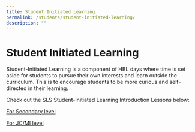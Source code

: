 ```yaml
---
title: Student Initiated Learning
permalink: /students/student-initiated-learning/
description: ""
---
```

<h1>Student Initiated Learning</h1>

Student-Initiated Learning is a component of HBL days where time is set aside for students to pursue their own interests and learn outside the curriculum. This is to encourage students to be more curious and self-directed in their learning.

Check out the SLS Student-Initiated Learning Introduction Lessons below:

<a href="https://vle.learning.moe.edu.sg/mrv/moe-library/lesson/view/54f35974-719e-431c-94d6-0ca9edb3f3cc/cover" target="_blank">For Secondary level</a>
									
<a href="https://vle.learning.moe.edu.sg/mrv/moe-library/lesson/view/ed506770-0e20-40f3-882f-27488b9167dc/cover" target="_blank">For JC/MI level</a>